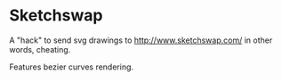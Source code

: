 Sketchswap
==========

A "hack" to send svg drawings to http://www.sketchswap.com/ in other words, cheating.

Features bezier curves rendering.
